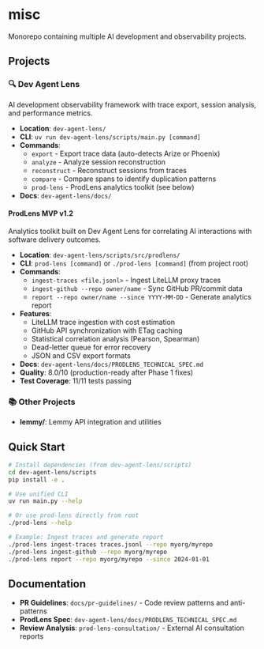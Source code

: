 # misc

Monorepo containing multiple AI development and observability projects.

## Projects

### 🔍 Dev Agent Lens
AI development observability framework with trace export, session analysis, and performance metrics.

- **Location**: `dev-agent-lens/`
- **CLI**: `uv run dev-agent-lens/scripts/main.py [command]`
- **Commands**:
  - `export` - Export trace data (auto-detects Arize or Phoenix)
  - `analyze` - Analyze session reconstruction
  - `reconstruct` - Reconstruct sessions from traces
  - `compare` - Compare spans to identify duplication patterns
  - `prod-lens` - ProdLens analytics toolkit (see below)
- **Docs**: `dev-agent-lens/docs/`

#### ProdLens MVP v1.2
Analytics toolkit built on Dev Agent Lens for correlating AI interactions with software delivery outcomes.

- **Location**: `dev-agent-lens/scripts/src/prodlens/`
- **CLI**: `prod-lens [command]` or `./prod-lens [command]` (from project root)
- **Commands**:
  - `ingest-traces <file.jsonl>` - Ingest LiteLLM proxy traces
  - `ingest-github --repo owner/name` - Sync GitHub PR/commit data
  - `report --repo owner/name --since YYYY-MM-DD` - Generate analytics report
- **Features**:
  - LiteLLM trace ingestion with cost estimation
  - GitHub API synchronization with ETag caching
  - Statistical correlation analysis (Pearson, Spearman)
  - Dead-letter queue for error recovery
  - JSON and CSV export formats
- **Docs**: `dev-agent-lens/docs/PRODLENS_TECHNICAL_SPEC.md`
- **Quality**: 8.0/10 (production-ready after Phase 1 fixes)
- **Test Coverage**: 11/11 tests passing

### 📚 Other Projects
- **lemmy/**: Lemmy API integration and utilities

## Quick Start

```bash
# Install dependencies (from dev-agent-lens/scripts)
cd dev-agent-lens/scripts
pip install -e .

# Use unified CLI
uv run main.py --help

# Or use prod-lens directly from root
./prod-lens --help

# Example: Ingest traces and generate report
./prod-lens ingest-traces traces.jsonl --repo myorg/myrepo
./prod-lens ingest-github --repo myorg/myrepo
./prod-lens report --repo myorg/myrepo --since 2024-01-01
```

## Documentation

- **PR Guidelines**: `docs/pr-guidelines/` - Code review patterns and anti-patterns
- **ProdLens Spec**: `dev-agent-lens/docs/PRODLENS_TECHNICAL_SPEC.md`
- **Review Analysis**: `prod-lens-consultation/` - External AI consultation reports